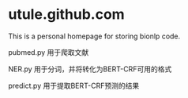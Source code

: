 # utule.github.com
 This is a personal homepage for storing bionlp code.

pubmed.py 用于爬取文献

NER.py 用于分词，并将转化为BERT-CRF可用的格式

predict.py 用于提取BERT-CRF预测的结果
